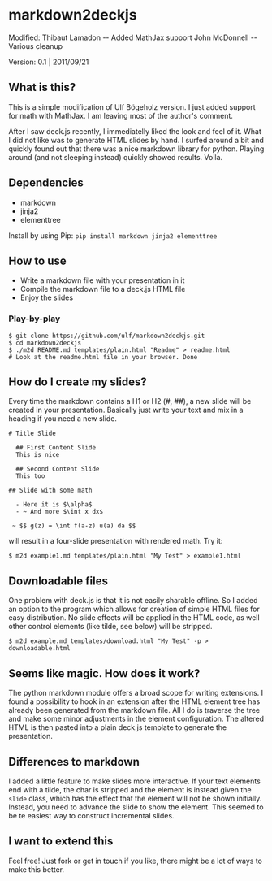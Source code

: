 # markdown2deckjs

Modified: Thibaut Lamadon -- Added MathJax support
          John McDonnell -- Various cleanup

Version: 0.1 | 2011/09/21

## What is this?

This is a simple modification of Ulf Bögeholz version. 
I just added support for math with MathJax. I am leaving most of the author's comment.

After I saw deck.js recently, I immediatelly liked the look and feel of it. 
What I did not like was to generate HTML slides by hand. I surfed around a bit and quickly found 
out that there was a nice markdown library for python. Playing around (and not sleeping instead) 
quickly showed results. Voila.

## Dependencies

* markdown
* jinja2
* elementtree

Install by using Pip: `pip install markdown jinja2 elementtree`

## How to use

* Write a markdown file with your presentation in it
* Compile the markdown file to a deck.js HTML file
* Enjoy the slides

### Play-by-play

    $ git clone https://github.com/ulf/markdown2deckjs.git
    $ cd markdown2deckjs
    $ ./m2d README.md templates/plain.html "Readme" > readme.html
    # Look at the readme.html file in your browser. Done

## How do I create my slides?

Every time the markdown contains a H1 or H2 (#, ##), a new slide will be created in your presentation. Basically just write your text and mix in a heading if you need a new slide.

    # Title Slide
	
	  ## First Content Slide
	  This is nice
	
	  ## Second Content Slide
	  This too

    ## Slide with some math
    
      - Here it is $\alpha$
      - ~ And more $\int x dx$
    
     ~ $$ g(z) = \int f(a-z) u(a) da $$    


will result in a four-slide presentation with rendered math. Try it:
  
    $ m2d example1.md templates/plain.html "My Test" > example1.html


## Downloadable files

One problem with deck.js is that it is not easily sharable offline. So I added an option to the program which allows for creation of simple HTML files for easy distribution. No slide effects will be applied in the HTML code, as well other control elements (like tilde, see below) will be stripped.

    $ m2d example.md templates/download.html "My Test" -p > downloadable.html

## Seems like magic. How does it work?

The python markdown module offers a broad scope for writing extensions. I found a possibility to hook in an extension after the HTML element tree has already been generated from the markdown file. All I do is traverse the tree and make some minor adjustments in the element configuration. The altered HTML is then pasted into a plain deck.js template to generate the presentation.

## Differences to markdown

I added a little feature to make slides more interactive. If your text elements end with a tilde, the char is stripped and the element is instead given the `slide` class, which has the effect that the element will not be shown initially. Instead, you need to advance the slide to show the element. This seemed to be te easiest way to construct incremental slides.

## I want to extend this

Feel free! Just fork or get in touch if you like, there might be a lot of ways to make this better.

